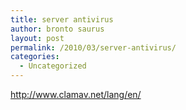 ```yaml
---
title: server antivirus
author: bronto saurus
layout: post
permalink: /2010/03/server-antivirus/
categories:
  - Uncategorized
---
```

<http://www.clamav.net/lang/en/>